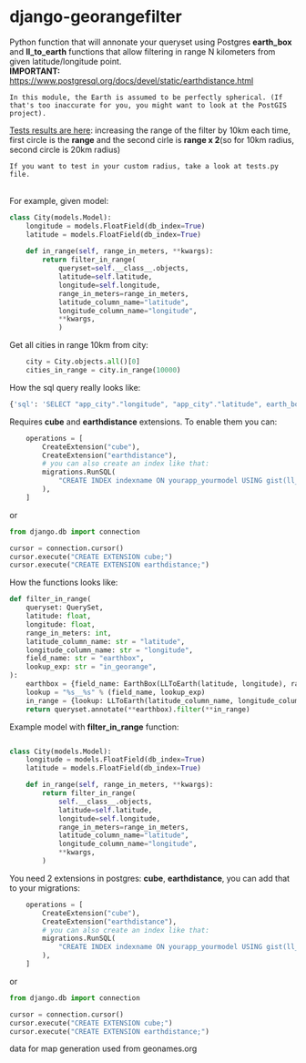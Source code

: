 # django-georangefilter
Python function that will annonate your queryset using Postgres **earth_box** and **ll_to_earth** functions that allow filtering in range N kilometers from given latitude/longitude point.<br>
**IMPORTANT:**<br>https://www.postgresql.org/docs/devel/static/earthdistance.html<br>
```
In this module, the Earth is assumed to be perfectly spherical. (If that's too inaccurate for you, you might want to look at the PostGIS project).
```
[Tests results are here](tests/maps): increasing the range of the filter by 10km each time, first circle is the **range** and the second cirle is **range x 2**(so for 10km radius, second circle is 20km radius)<br>
````
If you want to test in your custom radius, take a look at tests.py file.
````
<br>For example, given model:
```python
class City(models.Model):
    longitude = models.FloatField(db_index=True)
    latitude = models.FloatField(db_index=True)
    
    def in_range(self, range_in_meters, **kwargs):
        return filter_in_range(
            queryset=self.__class__.objects,
            latitude=self.latitude,
            longitude=self.longitude,
            range_in_meters=range_in_meters,
            latitude_column_name="latitude",
            longitude_column_name="longitude",
            **kwargs,
            )
```
Get all cities in range 10km from city:
```python
    city = City.objects.all()[0]
    cities_in_range = city.in_range(10000)
```
How the sql query really looks like:
```python
{'sql': 'SELECT "app_city"."longitude", "app_city"."latitude", earth_box(ll_to_earth(51.03923, 16.97184), 10000) AS "earthbox" FROM "X" WHERE earth_box(ll_to_earth(51.03923, 16.97184), 10000) @> (ll_to_earth("X"."latitude", "X"."longitude")) LIMIT 21', 'time': '0.004'}

```
Requires **cube** and **earthdistance** extensions. To enable them you can:
```python
    operations = [
        CreateExtension("cube"),
        CreateExtension("earthdistance"),
        # you can also create an index like that:
        migrations.RunSQL(
            "CREATE INDEX indexname ON yourapp_yourmodel USING gist(ll_to_earth(latitude_column_name, longitude_column_name));"
        ),
    ]
```
or
```python
from django.db import connection

cursor = connection.cursor()
cursor.execute("CREATE EXTENSION cube;")
cursor.execute("CREATE EXTENSION earthdistance;")

```

How the functions looks like:
```python
def filter_in_range(
    queryset: QuerySet,
    latitude: float,
    longitude: float,
    range_in_meters: int,
    latitude_column_name: str = "latitude",
    longitude_column_name: str = "longitude",
    field_name: str = "earthbox",
    lookup_exp: str = "in_georange",
):
    earthbox = {field_name: EarthBox(LLToEarth(latitude, longitude), range_in_meters)}
    lookup = "%s__%s" % (field_name, lookup_exp)
    in_range = {lookup: LLToEarth(latitude_column_name, longitude_column_name)}
    return queryset.annotate(**earthbox).filter(**in_range)
```

Example model with **filter_in_range** function:
```python

class City(models.Model):
    longitude = models.FloatField(db_index=True)
    latitude = models.FloatField(db_index=True)

    def in_range(self, range_in_meters, **kwargs):
        return filter_in_range(
            self.__class__.objects,
            latitude=self.latitude,
            longitude=self.longitude,
            range_in_meters=range_in_meters,
            latitude_column_name="latitude",
            longitude_column_name="longitude",
            **kwargs,
        )
```

You need 2 extensions in postgres: **cube**, **earthdistance**, you can add that to your migrations:
```python
    operations = [
        CreateExtension("cube"),
        CreateExtension("earthdistance"),
        # you can also create an index like that:
        migrations.RunSQL(
            "CREATE INDEX indexname ON yourapp_yourmodel USING gist(ll_to_earth(latitude_column_name, longitude_column_name));"
        ),
    ]
```
or
```python
from django.db import connection

cursor = connection.cursor()
cursor.execute("CREATE EXTENSION cube;")
cursor.execute("CREATE EXTENSION earthdistance;")

```


data for map generation used from geonames.org
